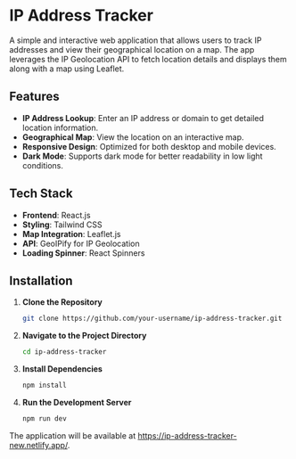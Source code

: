 # IP Address Tracker

A simple and interactive web application that allows users to track IP addresses and view their geographical location on a map. The app leverages the IP Geolocation API to fetch location details and displays them along with a map using Leaflet.

## Features

- **IP Address Lookup**: Enter an IP address or domain to get detailed location information.
- **Geographical Map**: View the location on an interactive map.
- **Responsive Design**: Optimized for both desktop and mobile devices.
- **Dark Mode**: Supports dark mode for better readability in low light conditions.

## Tech Stack

- **Frontend**: React.js
- **Styling**: Tailwind CSS
- **Map Integration**: Leaflet.js
- **API**: GeoIPify for IP Geolocation
- **Loading Spinner**: React Spinners

## Installation

1. **Clone the Repository**

   ```bash
   git clone https://github.com/your-username/ip-address-tracker.git
   ```

2. **Navigate to the Project Directory**

   ```bash
   cd ip-address-tracker
   ```

3. **Install Dependencies**

   ```bash
   npm install
   ```

4. **Run the Development Server**

   ```bash
   npm run dev
   ```

The application will be available at https://ip-address-tracker-new.netlify.app/.
